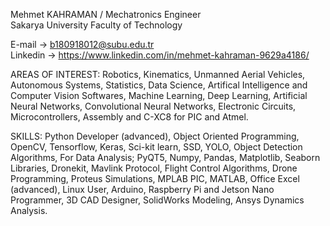 Mehmet KAHRAMAN / Mechatronics Engineer  
Sakarya University Faculty of Technology

E-mail -> b180918012@subu.edu.tr  
Linkedin -> https://www.linkedin.com/in/mehmet-kahraman-9629a4186/

AREAS OF INTEREST:
Robotics, Kinematics, Unmanned Aerial Vehicles, Autonomous Systems,
Statistics, Data Science, Artifical Intelligence and Computer Vision Softwares,
Machine Learning, Deep Learning, Artificial Neural Networks, Convolutional Neural Networks,
Electronic Circuits, Microcontrollers, Assembly and C-XC8 for PIC and Atmel.

SKILLS:
Python Developer (advanced), Object Oriented Programming,
OpenCV, Tensorflow, Keras, Sci-kit learn, SSD, YOLO, Object Detection Algorithms,
For Data Analysis; PyQT5, Numpy, Pandas, Matplotlib, Seaborn Libraries,
Dronekit, Mavlink Protocol, Flight Control Algorithms, Drone Programming,
Proteus Simulations, MPLAB PIC, MATLAB, Office Excel (advanced),
Linux User, Arduino, Raspberry Pi and Jetson Nano Programmer,
3D CAD Designer, SolidWorks Modeling, Ansys Dynamics Analysis.
